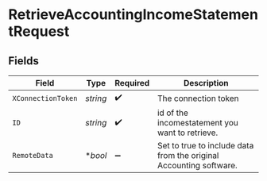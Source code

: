 # RetrieveAccountingIncomeStatementRequest


## Fields

| Field                                                              | Type                                                               | Required                                                           | Description                                                        |
| ------------------------------------------------------------------ | ------------------------------------------------------------------ | ------------------------------------------------------------------ | ------------------------------------------------------------------ |
| `XConnectionToken`                                                 | *string*                                                           | :heavy_check_mark:                                                 | The connection token                                               |
| `ID`                                                               | *string*                                                           | :heavy_check_mark:                                                 | id of the incomestatement you want to retrieve.                    |
| `RemoteData`                                                       | **bool*                                                            | :heavy_minus_sign:                                                 | Set to true to include data from the original Accounting software. |